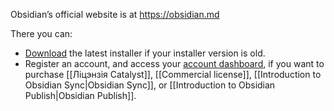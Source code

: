 Obsidian’s official website is at https://obsidian.md

There you can:

- [Download](https://obsidian.md/download) the latest installer if your installer version is old.
- Register an account, and access your [account dashboard](https://obsidian.md/account), if you want to purchase [[Ліцэнзія Catalyst]], [[Commercial license]], [[Introduction to Obsidian Sync|Obsidian Sync]], or [[Introduction to Obsidian Publish|Obsidian Publish]].
